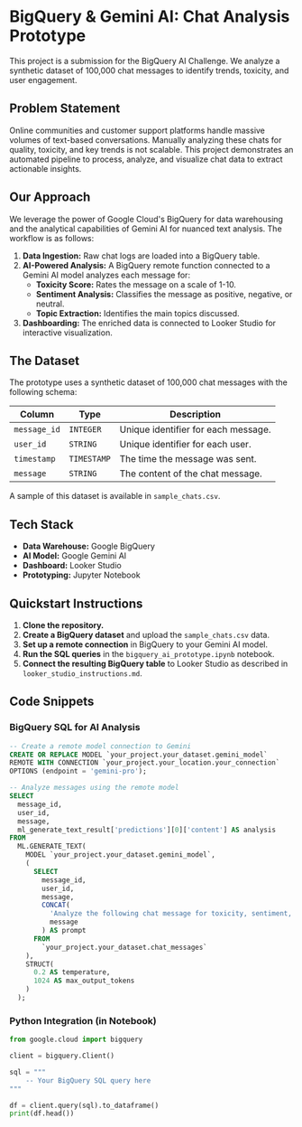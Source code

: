 # BigQuery & Gemini AI: Chat Analysis Prototype

This project is a submission for the BigQuery AI Challenge. We analyze a synthetic dataset of 100,000 chat messages to identify trends, toxicity, and user engagement.

## Problem Statement

Online communities and customer support platforms handle massive volumes of text-based conversations. Manually analyzing these chats for quality, toxicity, and key trends is not scalable. This project demonstrates an automated pipeline to process, analyze, and visualize chat data to extract actionable insights.

## Our Approach

We leverage the power of Google Cloud's BigQuery for data warehousing and the analytical capabilities of Gemini AI for nuanced text analysis. The workflow is as follows:

1.  **Data Ingestion:** Raw chat logs are loaded into a BigQuery table.
2.  **AI-Powered Analysis:** A BigQuery remote function connected to a Gemini AI model analyzes each message for:
    *   **Toxicity Score:** Rates the message on a scale of 1-10.
    *   **Sentiment Analysis:** Classifies the message as positive, negative, or neutral.
    *   **Topic Extraction:** Identifies the main topics discussed.
3.  **Dashboarding:** The enriched data is connected to Looker Studio for interactive visualization.

## The Dataset

The prototype uses a synthetic dataset of 100,000 chat messages with the following schema:

| Column      | Type      | Description                             |
|-------------|-----------|-----------------------------------------|
| `message_id`| `INTEGER` | Unique identifier for each message.     |
| `user_id`   | `STRING`  | Unique identifier for each user.        |
| `timestamp` | `TIMESTAMP`| The time the message was sent.          |
| `message`   | `STRING`  | The content of the chat message.        |

A sample of this dataset is available in `sample_chats.csv`.

## Tech Stack

*   **Data Warehouse:** Google BigQuery
*   **AI Model:** Google Gemini AI
*   **Dashboard:** Looker Studio
*   **Prototyping:** Jupyter Notebook

## Quickstart Instructions

1.  **Clone the repository.**
2.  **Create a BigQuery dataset** and upload the `sample_chats.csv` data.
3.  **Set up a remote connection** in BigQuery to your Gemini AI model.
4.  **Run the SQL queries** in the `bigquery_ai_prototype.ipynb` notebook.
5.  **Connect the resulting BigQuery table** to Looker Studio as described in `looker_studio_instructions.md`.

## Code Snippets

### BigQuery SQL for AI Analysis

```sql
-- Create a remote model connection to Gemini
CREATE OR REPLACE MODEL `your_project.your_dataset.gemini_model`
REMOTE WITH CONNECTION `your_project.your_location.your_connection`
OPTIONS (endpoint = 'gemini-pro');

-- Analyze messages using the remote model
SELECT
  message_id,
  user_id,
  message,
  ml_generate_text_result['predictions'][0]['content'] AS analysis
FROM
  ML.GENERATE_TEXT(
    MODEL `your_project.your_dataset.gemini_model`,
    (
      SELECT
        message_id,
        user_id,
        message,
        CONCAT(
          'Analyze the following chat message for toxicity, sentiment, and topic. Return a JSON object with "toxicity_score" (1-10), "sentiment" (positive/negative/neutral), and "topic": ',
          message
        ) AS prompt
      FROM
        `your_project.your_dataset.chat_messages`
    ),
    STRUCT(
      0.2 AS temperature,
      1024 AS max_output_tokens
    )
  );
```

### Python Integration (in Notebook)

```python
from google.cloud import bigquery

client = bigquery.Client()

sql = """
    -- Your BigQuery SQL query here
"""

df = client.query(sql).to_dataframe()
print(df.head())
```
